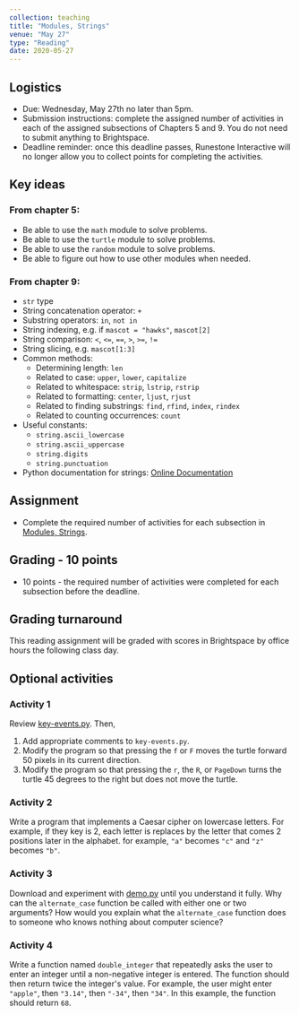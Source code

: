 ```yaml
---
collection: teaching
title: "Modules, Strings"
venue: "May 27"
type: "Reading"
date: 2020-05-27
---
```

## Logistics
* Due: Wednesday, May 27th no later than 5pm.
* Submission instructions: complete the assigned number of activities in each
	of the assigned subsections of Chapters 5 and 9. You do not need to submit
	anything to Brightspace.
* Deadline reminder: once this deadline passes, Runestone Interactive will no
	longer allow you to collect points for completing the activities.

## Key ideas
### From chapter 5:
* Be able to use the `math` module to solve problems.
* Be able to use the `turtle` module to solve problems.
* Be able to use the `random` module to solve problems.
* Be able to figure out how to use other modules when needed.

### From chapter 9:
* `str` type
* String concatenation operator: `+`
* Substring operators: `in`, `not in`
* String indexing, e.g. if `mascot = "hawks"`, `mascot[2]`
* String comparison: `<`, `<=`, `==`, `>`, `>=`, `!=`
* String slicing, e.g. `mascot[1:3]`
* Common methods:
	* Determining length: `len`
	* Related to case: `upper`, `lower`, `capitalize`
	* Related to whitespace: `strip`, `lstrip`, `rstrip`
	* Related to formatting: `center`, `ljust`, `rjust`
	* Related to finding substrings: `find`, `rfind`, `index`, `rindex`
	* Related to counting occurrences: `count`
* Useful constants:
	* `string.ascii_lowercase`
	* `string.ascii_uppercase`
	* `string.digits`
	* `string.punctuation`
* Python documentation for strings: [Online Documentation](https://docs.python.org/3/library/stdtypes.html?highlight=isdigit#string-methods)


## Assignment
* Complete the required number of activities for each subsection in
[Modules, Strings](https://runestone.academy/runestone/assignments/doAssignment?assignment_id=37219).

## Grading - 10 points
* 10 points - the required number of activities were completed for each
	subsection before the deadline.

## Grading turnaround
This reading assignment  will be graded with scores in Brightspace by office
hours the following class day.

## Optional activities
### Activity 1
Review [key-events.py](
https://lgw2.github.io/teaching/csci127-summer-2019/lectures/activities/key-events.py).
Then,
1. Add appropriate comments to `key-events.py`.
2. Modify the program so that pressing the `f` or `F` moves
the turtle forward 50 pixels
in its current direction.
3. Modify the program so that pressing the `r`,
the `R`, or `PageDown` turns the turtle 45
degrees to the right but does not move the turtle.

### Activity 2
Write a program that implements a Caesar cipher on lowercase letters.
For example, if they key is 2, each letter is replaces by the letter that
comes 2 positions later in the alphabet. for example, `"a"` becomes `"c"` and `"z"`
becomes `"b"`.

### Activity 3
Download and experiment with [demo.py](
https://lgw2.github.io/teaching/csci127-summer-2019/lectures/activities/demo.py)
until you understand it fully. Why can the `alternate_case` function be
 called with either one or two arguments?
How would you explain what the `alternate_case` function does to
someone who knows nothing about computer science?

### Activity 4
Write a function named `double_integer` that repeatedly asks the user
to enter an integer until a non-negative integer is entered.
The function should then return twice the integer's value.
For example, the user might enter `"apple"`, then `"3.14"`,
then `"-34"`, then `"34"`. In this example, the function should return `68`.

